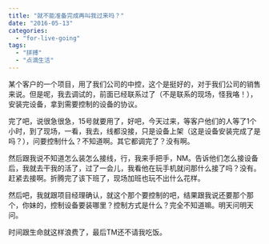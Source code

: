 ```yaml
---
title: "就不能准备完成再叫我过来吗？"
date: "2016-05-13"
categories: 
  - "for-live-going"
tags: 
  - "拼搏"
  - "点滴生活"
---
```


某个客户的一个项目，用了我们公司的中控，这个是挺好的，对于我们公司的销售来说。但是呢，我去调试的，前面已经联系过了（不是联系的现场，怪我咯！），安装完设备，拿到需要控制的设备的协议。

完了吧，说很急很急，15号就要用了，好吧，今天过来，等客户他们的人等了1个小时，到了现场，一看，我去，线都没接，只是设备上架（这是设备安装完成了是吗？），问要控制什么？不知道啊。其它都调完了？没有啊。

然后跟我说不知道怎么装怎么接线，行，我来手把手，NM。告诉他们怎么接设备后，我就去干我的活了，过了一会儿，我看他在玩手机就问那什么接了吗？没有。赶紧去接啊。折腾完了该下班了，现场加班也玩不出什么花样。

然后吧，我就跟项目经理确认，就这个那个要控制的吧，结果跟我说还要那个那个，你妹的，控制设备要装哪里？控制方式是什么？完全不知道嘛。明天问明天问。

时间跟生命就这样浪费了，最后TM还不请我吃饭。
